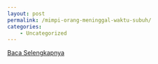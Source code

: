 ```yaml
---
layout: post
permalink: /mimpi-orang-meninggal-waktu-subuh/
categories:
    - Uncategorized
---
```


[Baca Selengkapnya](/02)